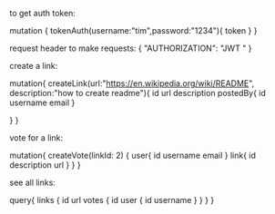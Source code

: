 to get auth token:

mutation {
  tokenAuth(username:"tim",password:"1234"){
    token
  }
}

request header to make requests:
{
  "AUTHORIZATION": "JWT <token>"
}


create a link:

mutation{
  createLink(url:"https://en.wikipedia.org/wiki/README", description:"how to create readme"){
    id
    url
    description
    postedBy{
      id
      username
      email
    }
    
  }
}

vote for a link:

mutation{
  createVote(linkId: 2) {
    user{
      id
      username
      email
    }
    link{
      id
      description
      url
    }
  }
}

see all links:

query{
  links {
    id
    url
    votes {
      id
      user {
        id
        username
      }
    }
  }
}